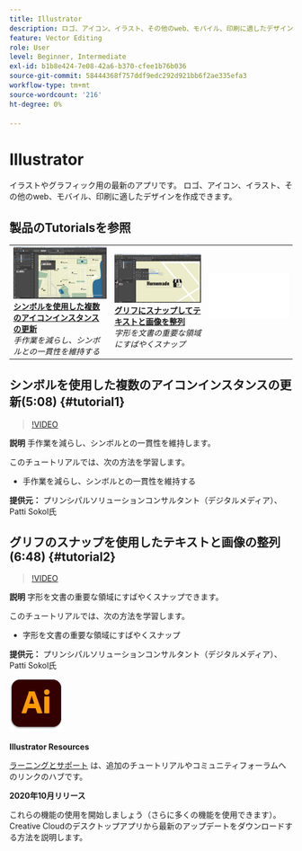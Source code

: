 ```yaml
---
title: Illustrator
description: ロゴ、アイコン、イラスト、その他のweb、モバイル、印刷に適したデザインを作成
feature: Vector Editing
role: User
level: Beginner, Intermediate
exl-id: b1b8e424-7e08-42a6-b370-cfee1b76b036
source-git-commit: 58444368f757ddf9edc292d921bb6f2ae335efa3
workflow-type: tm+mt
source-wordcount: '216'
ht-degree: 0%

---
```


# Illustrator

イラストやグラフィック用の最新のアプリです。 ロゴ、アイコン、イラスト、その他のweb、モバイル、印刷に適したデザインを作成できます。

## 製品のTutorialsを参照

<table style="table-layout:fixed">
<tr>
 <td>
   <a href="illustrator.md#tutorial1">
      <img alt="シンボルを使用した複数のアイコンインスタンスの更新" src="../assets/Illustrator_symbols_sokol_thumbnail.jpg" />
   </a>
    <div>
   <a href="illustrator.md#tutorial1"><strong>シンボルを使用した複数のアイコンインスタンスの更新</strong></a>
    </div>
    <em>手作業を減らし、シンボルとの一貫性を維持する</em>
    <br>
  </td>
  <td>
    <a href="illustrator.md#tutorial2">
        <img alt="グリフにスナップしてテキストと画像を整列" src="../assets/illustrator_glyphAlign_sokol_thumbnail.jpg" />
    </a>
    <div>
    <a href="illustrator.md#tutorial2"><strong>グリフにスナップしてテキストと画像を整列</strong></a>
    </div>
    <em>字形を文書の重要な領域にすばやくスナップ</em>
    <br>
  </td>
  <td>
    <img alt="スペーサー" src="../assets/Whitespacer.png" />
    <div>
    <br>
  </td>
</tr>
</table>

## シンボルを使用した複数のアイコンインスタンスの更新(5:08) {#tutorial1}

>[!VIDEO](https://video.tv.adobe.com/v/326816?hidetitle=true)

**説明**
手作業を減らし、シンボルとの一貫性を維持します。

このチュートリアルでは、次の方法を学習します。
* 手作業を減らし、シンボルとの一貫性を維持する

**提供元：**
プリンシパルソリューションコンサルタント（デジタルメディア）、Patti Sokol氏

## グリフのスナップを使用したテキストと画像の整列(6:48) {#tutorial2}

>[!VIDEO](https://video.tv.adobe.com/v/326817?hidetitle=true)

**説明**
字形を文書の重要な領域にすばやくスナップできます。

このチュートリアルでは、次の方法を学習します。
* 字形を文書の重要な領域にすばやくスナップ

**提供元：**
プリンシパルソリューションコンサルタント（デジタルメディア）、Patti Sokol氏

![Illustratorロゴ](../assets/ai_appicon_96.png)

**Illustrator Resources**

[ラーニングとサポート](https://helpx.adobe.com/support/illustrator.html) は、追加のチュートリアルやコミュニティフォーラムへのリンクのハブです。

**2020年10月リリース**

これらの機能の使用を開始しましょう（さらに多くの機能を使用できます）。 Creative Cloudのデスクトップアプリから最新のアップデートをダウンロードする方法を説明します。
